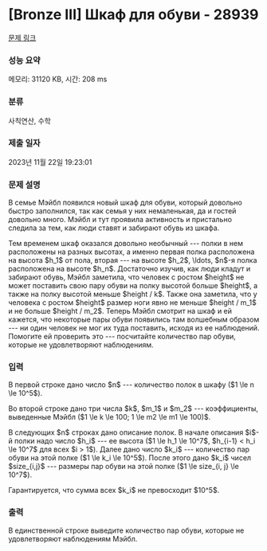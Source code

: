 # [Bronze III] Шкаф для обуви - 28939 

[문제 링크](https://www.acmicpc.net/problem/28939) 

### 성능 요약

메모리: 31120 KB, 시간: 208 ms

### 분류

사칙연산, 수학

### 제출 일자

2023년 11월 22일 19:23:01

### 문제 설명

<p>В семье Мэйбл появился новый шкаф для обуви, который довольно быстро заполнился, так как семья у них немаленькая, да и гостей довольно много. Мэйбл и тут проявила активность и пристально следила за тем, как люди ставят и забирают обувь из шкафа.</p>

<p>Тем временем шкаф оказался довольно необычный --- полки в нем расположены на разных высотах, а именно первая полка расположена на высота $h_1$ от пола, вторая --- на высоте $h_2$, \ldots, $n$-я полка расположена на высоте $h_n$. Достаточно изучив, как люди кладут и забирают обувь, Мэйбл заметила, что человек с ростом $height$ не может поставить свою пару обуви на полку высотой больше $height$, а также на полку высотой меньше $height / k$. Также она заметила, что у человека с ростом $height$ размер ноги явно не меньше $height / m_1$ и не больше $height / m_2$. Теперь Мэйбл смотрит на шкаф и ей кажется, что некоторые пары обуви появились там волшебным образом --- ни один человек не мог их туда поставить, исходя из ее наблюдений. Помогите ей проверить это --- посчитайте количество пар обуви, которые не удовлетворяют наблюдениям.</p>

### 입력 

 <p>В первой строке дано число $n$ --- количество полок в шкафу ($1 \le n \le 10^5$).</p>

<p>Во второй строке дано три числа $k$, $m_1$ и $m_2$ --- коэффициенты, выведенные Мэйбл ($1 \le k \le 100; 1 \le m2 \le m1 \le 100)$.</p>

<p>В следующих $n$ строках дано описание полок. В начале описания $i$-й полки надо число $h_i$ --- ее высота ($1 \le h_1 \le 10^7$, $h_{i-1} < h_i \le 10^7$ для всех $i > 1$). Далее дано число $k_i$ --- количество пар обуви на этой полке ($1 \le k_i \le 10^5$). После этого дано $k_i$ чисел $size_{i,j}$ --- размеры пар обуви на этой полке ($1 \le size_{i, j} \le 10^7$).</p>

<p>Гарантируется, что сумма всех $k_i$ не превосходит $10^5$.</p>

### 출력 

 <p>В единственной строке выведите количество пар обуви, которые не удовлетворяют наблюдениям Мэйбл.</p>

